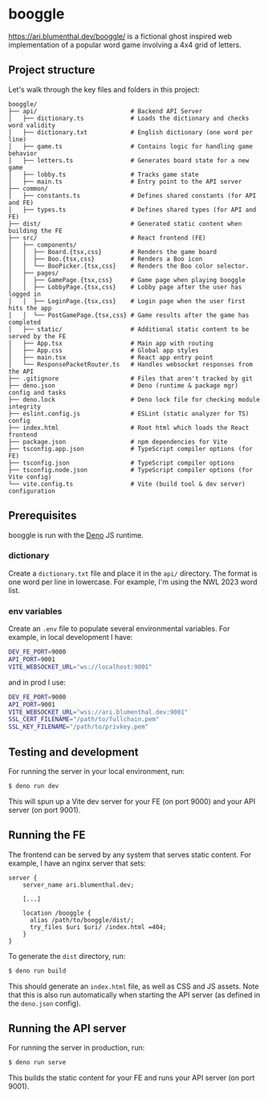 # booggle

https://ari.blumenthal.dev/booggle/ is a fictional ghost inspired web
implementation of a popular word game involving a 4x4 grid of letters.

## Project structure

Let's walk through the key files and folders in this project:

```
booggle/
├── api/                          # Backend API Server
│   ├── dictionary.ts             # Loads the dictionary and checks word validity
│   ├── dictionary.txt            # English dictionary (one word per line)
│   ├── game.ts                   # Contains logic for handling game behavior
│   ├── letters.ts                # Generates board state for a new game
│   ├── lobby.ts                  # Tracks game state
│   ├── main.ts                   # Entry point to the API server
├── common/
│   ├── constants.ts              # Defines shared constants (for API and FE)
│   ├── types.ts                  # Defines shared types (for API and FE)
├── dist/                         # Generated static content when building the FE 
├── src/                          # React frontend (FE)
│   ├── components/
│   │  ├── Board.{tsx,css}        # Renders the game board
│   │  ├── Boo.{tsx,css}          # Renders a Boo icon
│   │  └── BooPicker.{tsx,css}    # Renders the Boo color selector.
│   ├── pages/
│   │  ├── GamePage.{tsx,css}     # Game page when playing booggle
│   │  ├── LobbyPage.{tsx,css}    # Lobby page after the user has logged in
│   │  ├── LoginPage.{tsx,css}    # Login page when the user first hits the app
│   │  └── PostGamePage.{tsx,css} # Game results after the game has completed
│   ├── static/                   # Additional static content to be served by the FE
│   ├── App.tsx                   # Main app with routing
│   ├── App.css                   # Global app styles
│   ├── main.tsx                  # React app entry point
│   └── ResponsePacketRouter.ts   # Handles websocket responses from the API 
├── .gitignore                    # Files that aren't tracked by git
├── deno.json                     # Deno (runtime & package mgr) config and tasks
├── deno.lock                     # Deno lock file for checking module integrity
├── eslint.config.js              # ESLint (static analyzer for TS) config
├── index.html                    # Root html which loads the React frontend
├── package.json                  # npm dependencies for Vite
├── tsconfig.app.json             # TypeScript compiler options (for FE)
├── tsconfig.json                 # TypeScript compiler options
├── tsconfig.node.json            # TypeScript compiler options (for Vite config)
└── vite.config.ts                # Vite (build tool & dev server) configuration
```

## Prerequisites

booggle is run with the [Deno](https://docs.deno.com) JS runtime.

### dictionary

Create a `dictionary.txt` file and place it in the `api/` directory. The format
is one word per line in lowercase. For example, I'm using the NWL 2023 word
list.

### env variables

Create an `.env` file to populate several environmental variables. For example,
in local development I have:

```sh
DEV_FE_PORT=9000
API_PORT=9001
VITE_WEBSOCKET_URL="ws://localhost:9001"
```

and in prod I use:

```sh
DEV_FE_PORT=9000
API_PORT=9001
VITE_WEBSOCKET_URL="wss://ari.blumenthal.dev:9001"
SSL_CERT_FILENAME="/path/to/fullchain.pem"
SSL_KEY_FILENAME="/path/to/privkey.pem"
```

## Testing and development

For running the server in your local environment, run:

```sh
$ deno run dev
```

This will spun up a Vite dev server for your FE (on port 9000) and your API server (on port 9001).

## Running the FE

The frontend can be served by any system that serves static content. For example, I 
have an nginx server that sets:

```
server {
    server_name ari.blumenthal.dev;

    [...]

    location /booggle {
      alias /path/to/booggle/dist/;
      try_files $uri $uri/ /index.html =404;
    }
}
```

To generate the `dist` directory, run:

```sh
$ deno run build
```

This should generate an `index.html` file, as well as CSS and JS assets. Note
that this is also run automatically when starting the API server (as defined in
the `deno.json` config).

## Running the API server

For running the server in production, run:

```sh
$ deno run serve
```

This builds the static content for your FE and runs your API server (on port 9001).